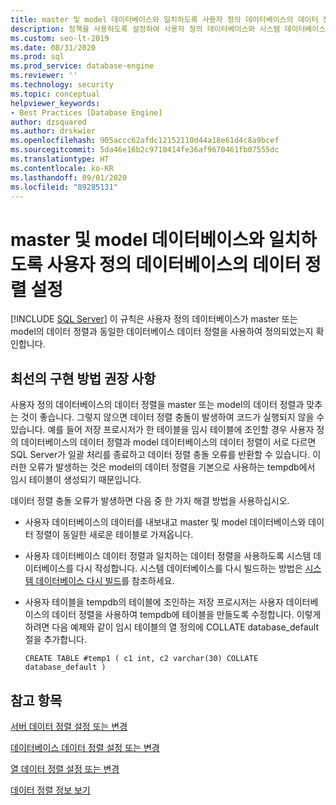 ```yaml
---
title: master 및 model 데이터베이스와 일치하도록 사용자 정의 데이터베이스의 데이터 정렬 설정
description: 정책을 사용하도록 설정하여 사용자 정의 데이터베이스와 시스템 데이터베이스의 데이터 정렬이 동일한지 확인하는 방법을 알아봅니다.
ms.custom: seo-lt-2019
ms.date: 08/31/2020
ms.prod: sql
ms.prod_service: database-engine
ms.reviewer: ''
ms.technology: security
ms.topic: conceptual
helpviewer_keywords:
- Best Practices [Database Engine]
author: dzsquared
ms.author: drskwier
ms.openlocfilehash: 905accc62afdc12152110d44a18e61d4c8a9bcef
ms.sourcegitcommit: 5da46e16b2c9710414fe36af9670461fb07555dc
ms.translationtype: HT
ms.contentlocale: ko-KR
ms.lasthandoff: 09/01/2020
ms.locfileid: "89285131"
---
```

# <a name="set-the-collation-of-user-defined-databases-to-match-master-and-model-databases"></a>master 및 model 데이터베이스와 일치하도록 사용자 정의 데이터베이스의 데이터 정렬 설정
 [!INCLUDE [SQL Server](../../includes/applies-to-version/sqlserver.md)]
  이 규칙은 사용자 정의 데이터베이스가 master 또는 model의 데이터 정렬과 동일한 데이터베이스 데이터 정렬을 사용하여 정의되었는지 확인합니다.
  
## <a name="best-practices-recommendations"></a>최선의 구현 방법 권장 사항  
 사용자 정의 데이터베이스의 데이터 정렬을 master 또는 model의 데이터 정렬과 맞추는 것이 좋습니다. 그렇지 않으면 데이터 정렬 충돌이 발생하여 코드가 실행되지 않을 수 있습니다. 예를 들어 저장 프로시저가 한 테이블을 임시 테이블에 조인할 경우 사용자 정의 데이터베이스의 데이터 정렬과 model 데이터베이스의 데이터 정렬이 서로 다르면 SQL Server가 일괄 처리를 종료하고 데이터 정렬 충돌 오류를 반환할 수 있습니다. 이러한 오류가 발생하는 것은 model의 데이터 정렬을 기본으로 사용하는 tempdb에서 임시 테이블이 생성되기 때문입니다.

  데이터 정렬 충돌 오류가 발생하면 다음 중 한 가지 해결 방법을 사용하십시오.

  - 사용자 데이터베이스의 데이터를 내보내고 master 및 model 데이터베이스와 데이터 정렬이 동일한 새로운 테이블로 가져옵니다.

  - 사용자 데이터베이스 데이터 정렬과 일치하는 데이터 정렬을 사용하도록 시스템 데이터베이스를 다시 작성합니다. 시스템 데이터베이스를 다시 빌드하는 방법은 [시스템 데이터베이스 다시 빌드](../databases/rebuild-system-databases.md)를 참조하세요.

  - 사용자 테이블을 tempdb의 테이블에 조인하는 저장 프로시저는 사용자 데이터베이스의 데이터 정렬을 사용하여 tempdb에 테이블을 만들도록 수정합니다. 이렇게 하려면 다음 예제와 같이 임시 테이블의 열 정의에 COLLATE database_default 절을 추가합니다.
  
    ```
    CREATE TABLE #temp1 ( c1 int, c2 varchar(30) COLLATE database_default )
    ```

## <a name="see-also"></a>참고 항목
  
 [서버 데이터 정렬 설정 또는 변경](../collations/set-or-change-the-server-collation.md)  

 [데이터베이스 데이터 정렬 설정 또는 변경](../collations/set-or-change-the-database-collation.md)

 [열 데이터 정렬 설정 또는 변경](../collations/set-or-change-the-column-collation.md)
 
 [데이터 정렬 정보 보기](../collations/view-collation-information.md)    
  
  

